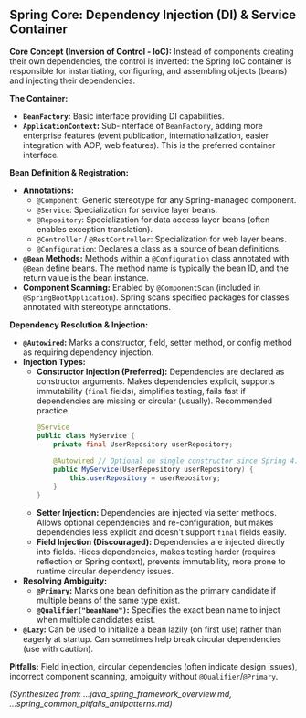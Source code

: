 ## Spring Core: Dependency Injection (DI) & Service Container

**Core Concept (Inversion of Control - IoC):** Instead of components creating their own dependencies, the control is inverted: the Spring IoC container is responsible for instantiating, configuring, and assembling objects (beans) and injecting their dependencies.

**The Container:**
*   **`BeanFactory`:** Basic interface providing DI capabilities.
*   **`ApplicationContext`:** Sub-interface of `BeanFactory`, adding more enterprise features (event publication, internationalization, easier integration with AOP, web features). This is the preferred container interface.

**Bean Definition & Registration:**
*   **Annotations:**
    *   `@Component`: Generic stereotype for any Spring-managed component.
    *   `@Service`: Specialization for service layer beans.
    *   `@Repository`: Specialization for data access layer beans (often enables exception translation).
    *   `@Controller` / `@RestController`: Specialization for web layer beans.
    *   `@Configuration`: Declares a class as a source of bean definitions.
*   **`@Bean` Methods:** Methods within a `@Configuration` class annotated with `@Bean` define beans. The method name is typically the bean ID, and the return value is the bean instance.
*   **Component Scanning:** Enabled by `@ComponentScan` (included in `@SpringBootApplication`). Spring scans specified packages for classes annotated with stereotype annotations.

**Dependency Resolution & Injection:**
*   **`@Autowired`:** Marks a constructor, field, setter method, or config method as requiring dependency injection.
*   **Injection Types:**
    *   **Constructor Injection (Preferred):** Dependencies are declared as constructor arguments. Makes dependencies explicit, supports immutability (`final` fields), simplifies testing, fails fast if dependencies are missing or circular (usually). Recommended practice.
        ```java
        @Service
        public class MyService {
            private final UserRepository userRepository;
            
            @Autowired // Optional on single constructor since Spring 4.3
            public MyService(UserRepository userRepository) {
                this.userRepository = userRepository;
            }
        }
        ```
    *   **Setter Injection:** Dependencies are injected via setter methods. Allows optional dependencies and re-configuration, but makes dependencies less explicit and doesn't support `final` fields easily.
    *   **Field Injection (Discouraged):** Dependencies are injected directly into fields. Hides dependencies, makes testing harder (requires reflection or Spring context), prevents immutability, more prone to runtime circular dependency issues.
*   **Resolving Ambiguity:**
    *   **`@Primary`:** Marks one bean definition as the primary candidate if multiple beans of the same type exist.
    *   **`@Qualifier("beanName")`:** Specifies the exact bean name to inject when multiple candidates exist.
*   **`@Lazy`:** Can be used to initialize a bean lazily (on first use) rather than eagerly at startup. Can sometimes help break circular dependencies (use with caution).

**Pitfalls:** Field injection, circular dependencies (often indicate design issues), incorrect component scanning, ambiguity without `@Qualifier`/`@Primary`.

*(Synthesized from: ...java_spring_framework_overview.md, ...spring_common_pitfalls_antipatterns.md)*